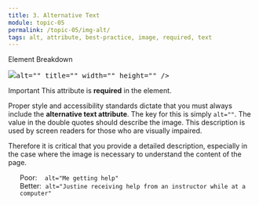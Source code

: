 ```yaml
---
title: 3. Alternative Text
module: topic-05
permalink: /topic-05/img-alt/
tags: alt, attribute, best-practice, image, required, text
---
```


<div class="divider-heading"></div>


<div id="code-heading">Element Breakdown <i class="fas fa-battery-half"></i></div>
<pre id="breakdown-block">
<img src="#" <span class="pulsate">alt=""</span> title="" width="" height="" />
</pre>


<span class="label label-danger">Important</span> This attribute is <b>required</b> in the element.

Proper style and accessibility standards dictate that you must always include the **alternative text attribute**. The key for this is simply `alt=""`. The value in the double quotes should describe the image. This description is used by screen readers for those who are visually impaired.

Therefore it is critical that you provide a detailed description, especially in the case where the image is necessary to understand the content of the page.

<ul style="list-style-type: none">
  <li class="icon-con"> Poor: &nbsp;&nbsp;&nbsp;<code>alt="Me getting help"</code></li>
  <li class="icon-pro"> Better: &nbsp;<code>alt="Justine receiving help from an instructor while at a computer"</code></li>
</ul>
